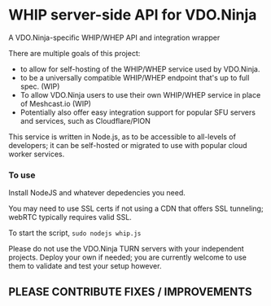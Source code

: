 # WHIP server-side API for VDO.Ninja
A VDO.Ninja-specific WHIP/WHEP API and integration wrapper

There are multiple goals of this project:
- to allow for self-hosting of the WHIP/WHEP service used by VDO.Ninja.
- to be a universally compatible WHIP/WHEP endpoint that's up to full spec. (WIP)
- To allow VDO.Ninja users to use their own WHIP/WHEP service in place of Meshcast.io (WIP)
- Potentially also offer easy integration support for popular SFU servers and services, such as Cloudflare/PION

This service is written in Node.js, as to be accessible to all-levels of developers; it can be self-hosted or migrated to use with popular cloud worker services.

### To use

Install NodeJS and whatever depedencies you need.

You may need to use SSL certs if not using a CDN that offers SSL tunneling; webRTC typically requires valid SSL. 

To start the script,
`sudo nodejs whip.js`

Please do not use the VDO.Ninja TURN servers with your independent projects. Deploy your own if needed; you are currently welcome to use them to validate and test your setup however.

## PLEASE CONTRIBUTE FIXES / IMPROVEMENTS
